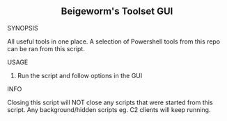 
<h2 align="center"> Beigeworm's Toolset GUI </h2>

SYNOPSIS

All useful tools in one place.
A selection of Powershell tools from this repo can be ran from this script.

USAGE


1. Run the script and follow options in the GUI

INFO

Closing this script will NOT close any scripts that were started from this script.
Any background/hidden scripts eg. C2 clients will keep running.
